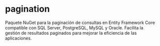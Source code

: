 # pagination
Paquete NuGet para la paginación de consultas en Entity Framework Core compatible con SQL Server, PostgreSQL, MySQL y Oracle. Facilita la gestión de resultados paginados para mejorar la eficiencia de las aplicaciones.
